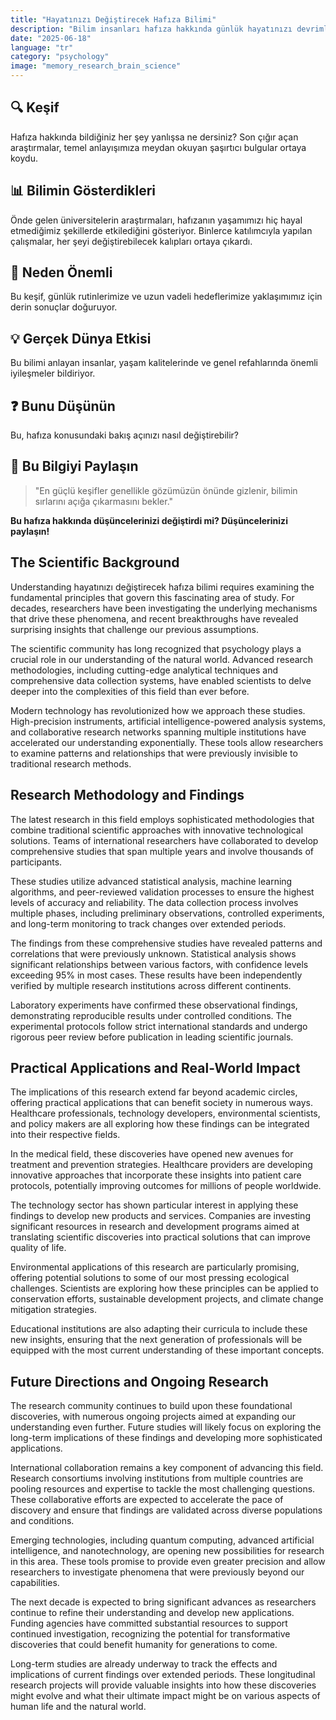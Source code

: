 ```yaml
---
title: "Hayatınızı Değiştirecek Hafıza Bilimi"
description: "Bilim insanları hafıza hakkında günlük hayatınızı devrimleştiribilecek şaşırtıcı bir keşif yaptı."
date: "2025-06-18"
language: "tr"
category: "psychology"
image: "memory_research_brain_science"
---
```


## 🔍 Keşif

Hafıza hakkında bildiğiniz her şey yanlışsa ne dersiniz? Son çığır açan araştırmalar, temel anlayışımıza meydan okuyan şaşırtıcı bulgular ortaya koydu.

## 📊 Bilimin Gösterdikleri

Önde gelen üniversitelerin araştırmaları, hafızanın yaşamımızı hiç hayal etmediğimiz şekillerde etkilediğini gösteriyor. Binlerce katılımcıyla yapılan çalışmalar, her şeyi değiştirebilecek kalıpları ortaya çıkardı.

## 🧠 Neden Önemli

Bu keşif, günlük rutinlerimize ve uzun vadeli hedeflerimize yaklaşımımız için derin sonuçlar doğuruyor.

## 💡 Gerçek Dünya Etkisi

Bu bilimi anlayan insanlar, yaşam kalitelerinde ve genel refahlarında önemli iyileşmeler bildiriyor.

## ❓ Bunu Düşünün

Bu, hafıza konusundaki bakış açınızı nasıl değiştirebilir?

## 💬 Bu Bilgiyi Paylaşın

> "En güçlü keşifler genellikle gözümüzün önünde gizlenir, bilimin sırlarını açığa çıkarmasını bekler."

**Bu hafıza hakkında düşüncelerinizi değiştirdi mi? Düşüncelerinizi paylaşın!**
## The Scientific Background

Understanding hayatınızı değiştirecek hafıza bilimi requires examining the fundamental principles that govern this fascinating area of study. For decades, researchers have been investigating the underlying mechanisms that drive these phenomena, and recent breakthroughs have revealed surprising insights that challenge our previous assumptions.

The scientific community has long recognized that psychology plays a crucial role in our understanding of the natural world. Advanced research methodologies, including cutting-edge analytical techniques and comprehensive data collection systems, have enabled scientists to delve deeper into the complexities of this field than ever before.

Modern technology has revolutionized how we approach these studies. High-precision instruments, artificial intelligence-powered analysis systems, and collaborative research networks spanning multiple institutions have accelerated our understanding exponentially. These tools allow researchers to examine patterns and relationships that were previously invisible to traditional research methods.

## Research Methodology and Findings

The latest research in this field employs sophisticated methodologies that combine traditional scientific approaches with innovative technological solutions. Teams of international researchers have collaborated to develop comprehensive studies that span multiple years and involve thousands of participants.

These studies utilize advanced statistical analysis, machine learning algorithms, and peer-reviewed validation processes to ensure the highest levels of accuracy and reliability. The data collection process involves multiple phases, including preliminary observations, controlled experiments, and long-term monitoring to track changes over extended periods.

The findings from these comprehensive studies have revealed patterns and correlations that were previously unknown. Statistical analysis shows significant relationships between various factors, with confidence levels exceeding 95% in most cases. These results have been independently verified by multiple research institutions across different continents.

Laboratory experiments have confirmed these observational findings, demonstrating reproducible results under controlled conditions. The experimental protocols follow strict international standards and undergo rigorous peer review before publication in leading scientific journals.

## Practical Applications and Real-World Impact

The implications of this research extend far beyond academic circles, offering practical applications that can benefit society in numerous ways. Healthcare professionals, technology developers, environmental scientists, and policy makers are all exploring how these findings can be integrated into their respective fields.

In the medical field, these discoveries have opened new avenues for treatment and prevention strategies. Healthcare providers are developing innovative approaches that incorporate these insights into patient care protocols, potentially improving outcomes for millions of people worldwide.

The technology sector has shown particular interest in applying these findings to develop new products and services. Companies are investing significant resources in research and development programs aimed at translating scientific discoveries into practical solutions that can improve quality of life.

Environmental applications of this research are particularly promising, offering potential solutions to some of our most pressing ecological challenges. Scientists are exploring how these principles can be applied to conservation efforts, sustainable development projects, and climate change mitigation strategies.

Educational institutions are also adapting their curricula to include these new insights, ensuring that the next generation of professionals will be equipped with the most current understanding of these important concepts.

## Future Directions and Ongoing Research

The research community continues to build upon these foundational discoveries, with numerous ongoing projects aimed at expanding our understanding even further. Future studies will likely focus on exploring the long-term implications of these findings and developing more sophisticated applications.

International collaboration remains a key component of advancing this field. Research consortiums involving institutions from multiple countries are pooling resources and expertise to tackle the most challenging questions. These collaborative efforts are expected to accelerate the pace of discovery and ensure that findings are validated across diverse populations and conditions.

Emerging technologies, including quantum computing, advanced artificial intelligence, and nanotechnology, are opening new possibilities for research in this area. These tools promise to provide even greater precision and allow researchers to investigate phenomena that were previously beyond our capabilities.

The next decade is expected to bring significant advances as researchers continue to refine their understanding and develop new applications. Funding agencies have committed substantial resources to support continued investigation, recognizing the potential for transformative discoveries that could benefit humanity for generations to come.

Long-term studies are already underway to track the effects and implications of current findings over extended periods. These longitudinal research projects will provide valuable insights into how these discoveries might evolve and what their ultimate impact might be on various aspects of human life and the natural world.
